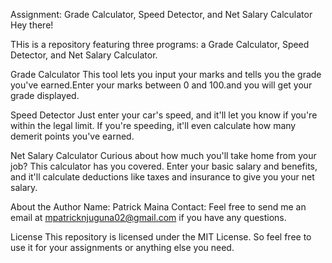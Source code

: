 Assignment: Grade Calculator, Speed Detector, and Net Salary Calculator
Hey there!

 THis is a repository featuring three programs: a Grade Calculator, Speed Detector, and Net Salary Calculator. 

Grade Calculator
This  tool lets you input your marks and tells you the grade you've earned.Enter your marks between 0 and 100.and you will get your grade displayed.

Speed Detector
Just enter your car's speed, and it'll let you know if you're within the legal limit. If you're speeding, it'll even calculate how many demerit points you've earned.

Net Salary Calculator
Curious about how much you'll take home from your job? This calculator has you covered. Enter your basic salary and benefits, and it'll calculate deductions like taxes and insurance to give you your net salary.

About the Author
Name: Patrick Maina
Contact: Feel free to send me an email at mpatricknjuguna02@gmail.com if you have any questions.

License
This repository is licensed under the MIT License. So feel free to use it for your assignments or anything else you need.

